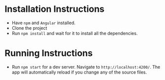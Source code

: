 # Installation Instructions

* Have `npm` and `Angular` installed.
* Clone the project
* Run `npm install` and wait for it to install all the dependencies.

# Running Instructions
* Run `npm start` for a dev server. Navigate to `http://localhost:4200/`. The app will automatically reload if you change any of the source files.
